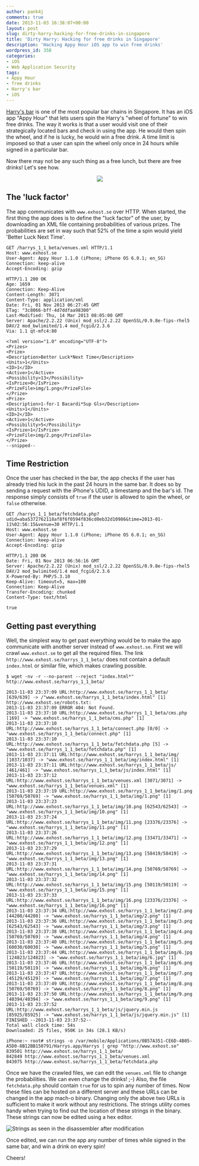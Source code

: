 ```yaml
---
author: pank4j
comments: true
date: 2013-11-03 16:38:07+00:00
layout: post
slug: dirty-harry-hacking-for-free-drinks-in-singapore
title: 'Dirty Harry: Hacking for free drinks in Singapore'
description: 'Hacking Appy Hour iOS app to win free drinks'
wordpress_id: 358
categories:
- iOS
- Web Application Security
tags:
- Appy Hour
- free drinks
- Harry's bar
- iOS
---
```


[Harry's bar](http://harrys.com.sg/) is one of the most popular bar chains in Singapore. It has an iOS app "Appy Hour" that lets users spin the Harry's "wheel of fortune" to win free drinks. The way it works is that a user would visit one of their strategically located bars and check in using the app. He would then spin the wheel, and if he is lucky, he would win a free drink. A time limit is imposed so that a user can spin the wheel only once in 24 hours while signed in a particular bar.

Now there may not be any such thing as a free lunch, but there are free drinks! Let's see how.

<center><img src="/public/images/win240x360.png" /></center>
<p></p>


## The 'luck factor'

The app communicates with ``www.exhost.se`` over HTTP. When started, the first thing the app does is to define the "luck factor" of the user, by downloading an XML file containing probabilities of various prizes. The probabilities are set in way such that 52% of the time a spin would yield 'Better Luck Next Time'.

```
GET /harrys_1_1_beta/venues.xml HTTP/1.1
Host: www.exhost.se
User-Agent: Appy Hour 1.1.0 (iPhone; iPhone OS 6.0.1; en_SG)
Connection: keep-alive
Accept-Encoding: gzip

HTTP/1.1 200 OK
Age: 1659
Connection: Keep-Alive
Content-Length: 3071
Content-Type: application/xml
Date: Fri, 01 Nov 2013 06:27:45 GMT
ETag: "3c8066-bff-4d7ddfaa98300"
Last-Modified: Thu, 14 Mar 2013 08:05:00 GMT
Server: Apache/2.2.22 (Unix) mod_ssl/2.2.22 OpenSSL/0.9.8e-fips-rhel5 DAV/2 mod_bwlimited/1.4 mod_fcgid/2.3.6
Via: 1.1 qt-mfc4:80
 
<?xml version="1.0" encoding="UTF-8"?>
<Prizes>
<Prize>
<Description>Better Luck*Next Time</Description>
<Units>1</Units>
<ID>1</ID>
<Active>1</Active>
<Possibility>13</Possibility>
<IsPrize>0</IsPrize>
<PrizeFile>img/1.png</PrizeFile>
</Prize>
<Prize>
<Description>1-for-1 Bacardi*Sup Gls</Description>
<Units>1</Units>
<ID>2</ID>
<Active>1</Active>
<Possibility>5</Possibility>
<IsPrize>1</IsPrize>
<PrizeFile>img/2.png</PrizeFile>
</Prize>
--snipped--
```

## Time Restriction

Once the user has checked in the bar, the app checks if the user has already tried his luck in the past 24 hours in the same bar. It does so by sending a request with the iPhone's UDID, a timestamp and the bar's id. The response simply consists of ``true`` if the user is allowed to spin the wheel, or ``false`` otherwise.

```
GET /harrys_1_1_beta/fetchdata.php?udid=aba5372762118af8f6f0594f836cd0eb32d10986&time=2013-01-11%02:56:15&venue=30 HTTP/1.1
Host: www.exhost.se
User-Agent: Appy Hour 1.1.0 (iPhone; iPhone OS 6.0.1; en_SG)
Connection: keep-alive
Accept-Encoding: gzip

HTTP/1.1 200 OK
Date: Fri, 01 Nov 2013 06:56:16 GMT
Server: Apache/2.2.22 (Unix) mod_ssl/2.2.22 OpenSSL/0.9.8e-fips-rhel5 DAV/2 mod_bwlimited/1.4 mod_fcgid/2.3.6
X-Powered-By: PHP/5.3.10
Keep-Alive: timeout=5, max=100
Connection: Keep-Alive
Transfer-Encoding: chunked
Content-Type: text/html

true
```

## Getting past everything

Well, the simplest way to get past everything would be to make the app communicate with another server instead of ``www.exhost.se``. First we will crawl ``www.exhost.se`` to get all the required files. The link ``http://www.exhost.se/harrys_1_1_beta/`` does not contain a default ``index.html`` or similar file, which makes crawling possible.

```
$ wget -nv -r --no-parent --reject "index.html*" http://www.exhost.se/harrys_1_1_beta/

2013-11-03 23:37:09 URL:http://www.exhost.se/harrys_1_1_beta/ [639/639] -> /"www.exhost.se/harrys_1_1_beta/index.html" [1] 
http://www.exhost.se/robots.txt:
2013-11-03 23:37:09 ERROR 404: Not Found.
2013-11-03 23:37:10 URL:http://www.exhost.se/harrys_1_1_beta/cms.php [169] -> "www.exhost.se/harrys_1_1_beta/cms.php" [1]
2013-11-03 23:37:10 URL:http://www.exhost.se/harrys_1_1_beta/connect.php [0/0] -> "www.exhost.se/harrys_1_1_beta/connect.php" [1]
2013-11-03 23:37:10 URL:http://www.exhost.se/harrys_1_1_beta/fetchdata.php [5] -> "www.exhost.se/harrys_1_1_beta/fetchdata.php" [1]
2013-11-03 23:37:11 URL:http://www.exhost.se/harrys_1_1_beta/img/ [1037/1037] -> "www.exhost.se/harrys_1_1_beta/img/index.html" [1]
2013-11-03 23:37:11 URL:http://www.exhost.se/harrys_1_1_beta/js/ [461/461] -> "www.exhost.se/harrys_1_1_beta/js/index.html" [1]
2013-11-03 23:37:12 URL:http://www.exhost.se/harrys_1_1_beta/venues.xml [3071/3071] -> "www.exhost.se/harrys_1_1_beta/venues.xml" [1]
2013-11-03 23:37:19 URL:http://www.exhost.se/harrys_1_1_beta/img/1.png [50769/50769] -> "www.exhost.se/harrys_1_1_beta/img/1.png" [1]
2013-11-03 23:37:23 URL:http://www.exhost.se/harrys_1_1_beta/img/10.png [62543/62543] -> "www.exhost.se/harrys_1_1_beta/img/10.png" [1]
2013-11-03 23:37:24 URL:http://www.exhost.se/harrys_1_1_beta/img/11.png [23376/23376] -> "www.exhost.se/harrys_1_1_beta/img/11.png" [1]
2013-11-03 23:37:26 URL:http://www.exhost.se/harrys_1_1_beta/img/12.png [33471/33471] -> "www.exhost.se/harrys_1_1_beta/img/12.png" [1]
2013-11-03 23:37:29 URL:http://www.exhost.se/harrys_1_1_beta/img/13.png [58419/58419] -> "www.exhost.se/harrys_1_1_beta/img/13.png" [1]
2013-11-03 23:37:31 URL:http://www.exhost.se/harrys_1_1_beta/img/14.png [50769/50769] -> "www.exhost.se/harrys_1_1_beta/img/14.png" [1]
2013-11-03 23:37:32 URL:http://www.exhost.se/harrys_1_1_beta/img/15.png [50119/50119] -> "www.exhost.se/harrys_1_1_beta/img/15.png" [1]
2013-11-03 23:37:33 URL:http://www.exhost.se/harrys_1_1_beta/img/16.png [23376/23376] -> "www.exhost.se/harrys_1_1_beta/img/16.png" [1]
2013-11-03 23:37:34 URL:http://www.exhost.se/harrys_1_1_beta/img/2.png [44208/44208] -> "www.exhost.se/harrys_1_1_beta/img/2.png" [1]
2013-11-03 23:37:36 URL:http://www.exhost.se/harrys_1_1_beta/img/3.png [62543/62543] -> "www.exhost.se/harrys_1_1_beta/img/3.png" [1]
2013-11-03 23:37:38 URL:http://www.exhost.se/harrys_1_1_beta/img/4.png [50769/50769] -> "www.exhost.se/harrys_1_1_beta/img/4.png" [1]
2013-11-03 23:37:40 URL:http://www.exhost.se/harrys_1_1_beta/img/5.png [60030/60030] -> "www.exhost.se/harrys_1_1_beta/img/5.png" [1]
2013-11-03 23:37:44 URL:http://www.exhost.se/harrys_1_1_beta/img/6.jpg [124823/124823] -> "www.exhost.se/harrys_1_1_beta/img/6.jpg" [1]
2013-11-03 23:37:46 URL:http://www.exhost.se/harrys_1_1_beta/img/6.png [50119/50119] -> "www.exhost.se/harrys_1_1_beta/img/6.png" [1]
2013-11-03 23:37:47 URL:http://www.exhost.se/harrys_1_1_beta/img/7.png [45129/45129] -> "www.exhost.se/harrys_1_1_beta/img/7.png" [1]
2013-11-03 23:37:49 URL:http://www.exhost.se/harrys_1_1_beta/img/8.png [50769/50769] -> "www.exhost.se/harrys_1_1_beta/img/8.png" [1]
2013-11-03 23:37:50 URL:http://www.exhost.se/harrys_1_1_beta/img/9.png [40394/40394] -> "www.exhost.se/harrys_1_1_beta/img/9.png" [1]
2013-11-03 23:37:52 URL:http://www.exhost.se/harrys_1_1_beta/js/jquery.min.js [85925/85925] -> "www.exhost.se/harrys_1_1_beta/js/jquery.min.js" [1]
FINISHED --2013-11-03 23:37:52--
Total wall clock time: 54s
Downloaded: 25 files, 950K in 34s (28.1 KB/s)
```

```
iPhone:~ root# strings -o /var/mobile/Applications/0B57A351-CE6D-4B05-A5D0-8B12BB150791/Harrys.app/Harrys | grep "http://www.exhost.se"
839501 http://www.exhost.se/harrys_1_1_beta/
842849 http://www.exhost.se/harrys_1_1_beta/venues.xml
843075 http://www.exhost.se/harrys_1_1_beta/fetchdata.php
```

Once we have the crawled files, we can edit the ``venues.xml`` file to change the probabilities. We can even change the drinks! ;-) Also, the file ``fetchdata.php`` should contain ``true`` for us to spin any number of times. Now these files can be hosted on a different server and these URLs can be changed in the app mach-o binary. Changing only the above two URLs is sufficient to make it work without any restrictions. The strings utility comes handy when trying to find out the location of these strings in the binary. These strings can now be edited using a hex editor. 

![Strings as seen in the disassembler after modification](/public/images/strings.png)

Once edited, we can run the app any number of times while signed in the same bar, and win a drink on every spin!

Cheers!


